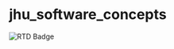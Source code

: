 # jhu_software_concepts

![RTD Badge](https://readthedocs.org/projects/npendery-jhu-software-concepts/badge/?version=latest)
